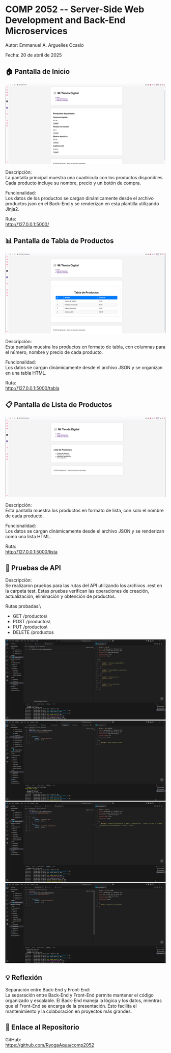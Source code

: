 # COMP 2052 -- Server-Side Web Development and Back-End Microservices

Autor: Emmanuel A. Arguelles Ocasio

Fecha: 20 de abril de 2025

## 🏠 Pantalla de Inicio
![Interfaz de usuario gráfica, Aplicación](./Imagenes_Prueba/inicio.png)

Descripción:\
La pantalla principal muestra una cuadrícula con los productos
disponibles. Cada producto incluye su nombre, precio y un botón de
compra.

Funcionalidad:\
Los datos de los productos se cargan dinámicamente desde el archivo
productos.json en el Back-End y se renderizan en esta plantilla
utilizando Jinja2.

Ruta:\
http://127.0.0.1:5000/

## 📊 Pantalla de Tabla de Productos
![Interfaz de usuario gráfica](./Imagenes_Prueba/tabla.png)

Descripción:\
Esta pantalla muestra los productos en formato de tabla, con columnas
para el número, nombre y precio de cada producto.

Funcionalidad:\
Los datos se cargan dinámicamente desde el archivo JSON y se organizan
en una tabla HTML.

Ruta:\
http://127.0.0.1:5000/tabla

## 📋 Pantalla de Lista de Productos
![Interfaz de usuario gráfica, Aplicación](./Imagenes_Prueba/lista.png)

Descripción:\
Esta pantalla muestra los productos en formato de lista, con solo el
nombre de cada producto.

Funcionalidad:\
Los datos se cargan dinámicamente desde el archivo JSON y se renderizan
como una lista HTML.

Ruta:\
http://127.0.0.1:5000/lista

## 🧪 Pruebas de API

Descripción:\
Se realizaron pruebas para las rutas del API utilizando los archivos
.rest en la carpeta test. Estas pruebas verifican las operaciones de
creación, actualización, eliminación y obtención de productos.

Rutas probadas:\
- GET /productos\
- POST /productos\
- PUT /productos\
- DELETE /productos

![Captura de pantalla de computadora](./Imagenes_Prueba/get.png)
![Texto](./Imagenes_Prueba/post.png)
![Texto](./Imagenes_Prueba/put.png)
![Texto](./Imagenes_Prueba/delete.png)

## 💡 Reflexión

Separación entre Back-End y Front-End:\
La separación entre Back-End y Front-End permite mantener el código
organizado y escalable. El Back-End maneja la lógica y los datos,
mientras que el Front-End se encarga de la presentación. Esto facilita
el mantenimiento y la colaboración en proyectos más grandes.

## 🔗 Enlace al Repositorio

GitHub:\
https://github.com/RyogaAqua/comp2052